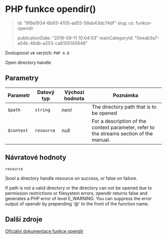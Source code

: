PHP funkce opendir()
====================

> id: "9f9a1934-6b93-4105-ad55-59ab43dc74df"
> slug:
> 	cs: funkce-opendir
>
> publicationDate: "2019-09-11 10:04:03"
> mainCategoryId: "0eeab3a7-a54b-46db-a253-ca6100145648"

Dostupnost ve verzích: `PHP 4.0`

Open directory handle


Parametry
--------------

| Parametr | Datový typ | Výchozí hodnota | Poznámka |
|-----|-----|-----|-----|
| `$path` | `string` | *není* | The directory path that is to be opened |
| `$context` | `resource` | null | For a description of the context parameter, refer to the streams section of the manual. |


Návratové hodnoty
----------------

`resource`

|bool a directory handle resource on success, or
false on failure.
</p>
<p>
If path is not a valid directory or the
directory can not be opened due to permission restrictions or
filesystem errors, opendir returns false and
generates a PHP error of level
E_WARNING. You can suppress the error output of
opendir by prepending
'@' to the
front of the function name.

Další zdroje
------------

[Oficiální dokumentace funkce opendir](https://www.php.net/manual/en/function.opendir.php)
